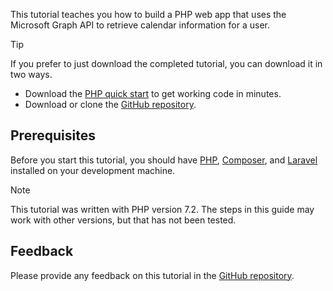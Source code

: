 <!-- markdownlint-disable MD002 MD041 -->

This tutorial teaches you how to build a PHP web app that uses the Microsoft Graph API to retrieve calendar information for a user.

> [!TIP]
> If you prefer to just download the completed tutorial, you can download it in two ways.
>
> - Download the [PHP quick start](https://developer.microsoft.com/graph/quick-start?platform=option-php) to get working code in minutes.
> - Download or clone the [GitHub repository](https://github.com/microsoftgraph/msgraph-training-phpapp).

## Prerequisites

Before you start this tutorial, you should have [PHP](http://php.net/downloads.php), [Composer](https://getcomposer.org/), and [Laravel](https://laravel.com/) installed on your development machine.

> [!NOTE]
> This tutorial was written with PHP version 7.2. The steps in this guide may work with other versions, but that has not been tested.

## Feedback

Please provide any feedback on this tutorial in the [GitHub repository](https://github.com/microsoftgraph/msgraph-training-phpapp).
